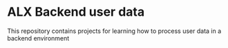 # ALX Backend user data
This repository contains projects for learning how to process user data in a backend environment

